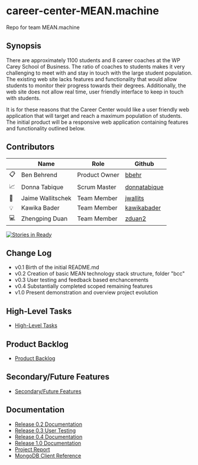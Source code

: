 # career-center-MEAN.machine
Repo for team MEAN.machine

## Synopsis

There are approximately 1100 students and 8 career coaches at the WP Carey School of Business.  The ratio of coaches to students makes it very challenging to meet with and stay in touch with the large student population.  The existing web site lacks features and functionality that would allow students to monitor their progress towards their degrees.  Additionally, the web site does not allow real time, user friendly interface to keep in touch with students. 

It is for these reasons that the Career Center would like a user friendly web application that will target and reach a maximum population of students.  The initial product will be a responsive web application containing features and functionality outlined below.

## Contributors

|  |Name | Role  | Github   |
|---|---|---|---|
| :clipboard: | Ben Behrend | Product Owner | [bbehr](https://github.com/bbehr) |
| :chart_with_upwards_trend: | Donna Tabique  | Scrum Master  | [donnatabique](https://github.com/donnatabique)  |
| :wrench: | Jaime Wallitschek | Team Member | [jwallits](https://github.com/jwallits)  |
| :bulb: |  Kawika Bader | Team Member | [kawikabader](https://github.com/kawikabader)  |
| :computer: | Zhengping Duan | Team Member | [zduan2](https://gibhub.com/zduan2)  |

[![Stories in Ready](https://badge.waffle.io/asu-cis440-summer/career-center-MEAN.machine.svg?label=ready&title=Ready)](http://waffle.io/asu-cis440-summer/career-center-MEAN.machine)

## Change Log
- v0.1 Birth of the initial README.md
- v0.2 Creation of basic MEAN technology stack structure, folder "bcc"
- v0.3 User testing and feedback based enchancements
- v0.4 Substantially completed scoped remaining features
- v1.0 Present demonstration and overview project evolution

## High-Level Tasks
* [High-Level Tasks](https://github.com/asu-cis440-summer/career-center-MEAN.machine/blob/master/highleveltasks.md)

## Product Backlog
* [Product Backlog](https://github.com/asu-cis440-summer/career-center-MEAN.machine/blob/master/productbacklog.md)

## Secondary/Future Features
* [Secondary/Future Features](https://github.com/asu-cis440-summer/career-center-MEAN.machine/blob/master/futurefeatures.md)

## Documentation
* [Release 0.2 Documentation](https://github.com/asu-cis440-summer/career-center-MEAN.machine/blob/master/Documentation/Version0.2Documentation.pdf)
* [Release 0.3 User Testing](https://github.com/asu-cis440-summer/career-center-MEAN.machine/blob/master/Documentation/Version0.3UserTesting.pdf)
* [Release 0.4 Documentation](https://github.com/asu-cis440-summer/career-center-MEAN.machine/blob/master/Documentation/Version0.4Documentation.pdf)
* [Release 1.0 Documentation](https://github.com/asu-cis440-summer/career-center-MEAN.machine/blob/master/Documentation/Version1.0Documentation.pdf)
* [Project Report](https://github.com/asu-cis440-summer/career-center-MEAN.machine/blob/master/Documentation/ProjectReport.pdf)
* [MongoDB Client Reference](https://github.com/asu-cis440-summer/career-center-MEAN.machine/blob/master/Documentation/MongoDB_ClientReference.pdf)
